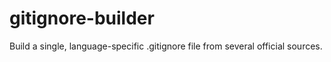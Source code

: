 # gitignore-builder
Build a single, language-specific .gitignore file from several official sources.
